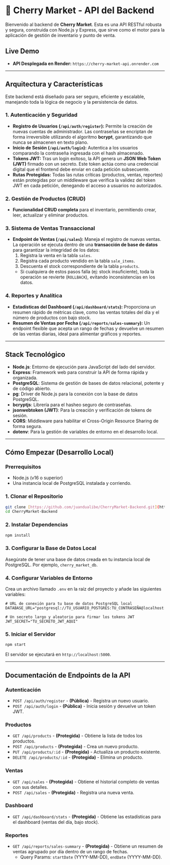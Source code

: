 # 🍒 Cherry Market - API del Backend

Bienvenido al backend de **Cherry Market**. Esta es una API RESTful robusta y segura, construida con Node.js y Express, que sirve como el motor para la aplicación de gestión de inventario y punto de venta.

## Live Demo
* **API Desplegada en Render:** `https://cherry-market-api.onrender.com`

---
## Arquitectura y Características

Este backend está diseñado para ser seguro, eficiente y escalable, manejando toda la lógica de negocio y la persistencia de datos.

### 1. **Autenticación y Seguridad**
* **Registro de Usuarios (`/api/auth/register`):** Permite la creación de nuevas cuentas de administrador. Las contraseñas se encriptan de forma irreversible utilizando el algoritmo **bcrypt**, garantizando que nunca se almacenen en texto plano.
* **Inicio de Sesión (`/api/auth/login`):** Autentica a los usuarios comparando la contraseña ingresada con el hash almacenado.
* **Tokens JWT:** Tras un login exitoso, la API genera un **JSON Web Token (JWT)** firmado con un secreto. Este token actúa como una credencial digital que el frontend debe enviar en cada petición subsecuente.
* **Rutas Protegidas:** Todas las rutas críticas (productos, ventas, reportes) están protegidas por un middleware que verifica la validez del token JWT en cada petición, denegando el acceso a usuarios no autorizados.

### 2. **Gestión de Productos (CRUD)**
* **Funcionalidad CRUD completa** para el inventario, permitiendo crear, leer, actualizar y eliminar productos.

### 3. **Sistema de Ventas Transaccional**
* **Endpoint de Ventas (`/api/sales`):** Maneja el registro de nuevas ventas. La operación se ejecuta dentro de una **transacción de base de datos** para garantizar la integridad de los datos:
    1. Registra la venta en la tabla `sales`.
    2. Registra cada producto vendido en la tabla `sale_items`.
    3. Descuenta el stock correspondiente de la tabla `products`.
    * Si cualquiera de estos pasos falla (ej: stock insuficiente), toda la operación se revierte (`ROLLBACK`), evitando inconsistencias en los datos.

### 4. **Reportes y Analítica**
* **Estadísticas del Dashboard (`/api/dashboard/stats`):** Proporciona un resumen rápido de métricas clave, como las ventas totales del día y el número de productos con bajo stock.
* **Resumen de Ventas por Fecha (`/api/reports/sales-summary`):** Un endpoint flexible que acepta un rango de fechas y devuelve un resumen de las ventas diarias, ideal para alimentar gráficos y reportes.

---
## Stack Tecnológico
* **Node.js**: Entorno de ejecución para JavaScript del lado del servidor.
* **Express**: Framework web para construir la API de forma rápida y organizada.
* **PostgreSQL**: Sistema de gestión de bases de datos relacional, potente y de código abierto.
* **pg**: Driver de Node.js para la conexión con la base de datos PostgreSQL.
* **bcryptjs**: Librería para el hasheo seguro de contraseñas.
* **jsonwebtoken (JWT)**: Para la creación y verificación de tokens de sesión.
* **CORS**: Middleware para habilitar el Cross-Origin Resource Sharing de forma segura.
* **dotenv**: Para la gestión de variables de entorno en el desarrollo local.

---
## Cómo Empezar (Desarrollo Local)

### Prerrequisitos
* Node.js (v16 o superior)
* Una instancia local de PostgreSQL instalada y corriendo.

### 1. Clonar el Repositorio
```bash
git clone [https://github.com/juandualibe/CherryMarket-Backend.git](https://github.com/juandualibe/CherryMarket-Backend.git)
cd CherryMarket-Backend
```

### 2. Instalar Dependencias
```bash
npm install
```

### 3. Configurar la Base de Datos Local
Asegúrate de tener una base de datos creada en tu instancia local de PostgreSQL. Por ejemplo, `cherry_market_db`.

### 4. Configurar Variables de Entorno
Crea un archivo llamado `.env` en la raíz del proyecto y añade las siguientes variables:

```
# URL de conexión para tu base de datos PostgreSQL local
DATABASE_URL="postgresql://TU_USUARIO_POSTGRES:TU_CONTRASEÑA@localhost:5432/cherry_market_db"

# Un secreto largo y aleatorio para firmar los tokens JWT
JWT_SECRET="TU_SECRETO_JWT_AQUI"
```

### 5. Iniciar el Servidor
```bash
npm start
```
El servidor se ejecutará en `http://localhost:5000`.

---
## Documentación de Endpoints de la API

### Autenticación
- `POST /api/auth/register` - **(Pública)** - Registra un nuevo usuario.
- `POST /api/auth/login` - **(Pública)** - Inicia sesión y devuelve un token JWT.

### Productos
- `GET /api/products` - **(Protegida)** - Obtiene la lista de todos los productos.
- `POST /api/products` - **(Protegida)** - Crea un nuevo producto.
- `PUT /api/products/:id` - **(Protegida)** - Actualiza un producto existente.
- `DELETE /api/products/:id` - **(Protegida)** - Elimina un producto.

### Ventas
- `GET /api/sales` - **(Protegida)** - Obtiene el historial completo de ventas con sus detalles.
- `POST /api/sales` - **(Protegida)** - Registra una nueva venta.

### Dashboard
- `GET /api/dashboard/stats` - **(Protegida)** - Obtiene las estadísticas para el dashboard (ventas del día, bajo stock).

### Reportes
- `GET /api/reports/sales-summary` - **(Protegida)** - Obtiene un resumen de ventas agrupado por día dentro de un rango de fechas.
    - Query Params: `startDate` (YYYY-MM-DD), `endDate` (YYYY-MM-DD).
